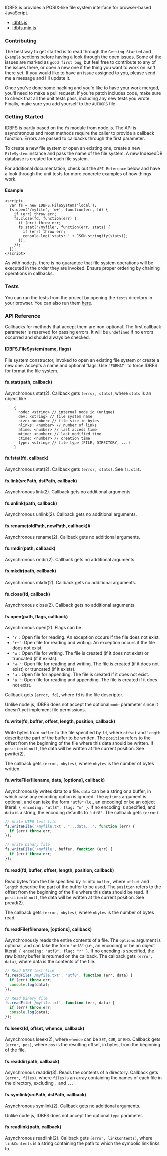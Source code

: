 IDBFS is provides a POSIX-like file system interface for browser-based JavaScript.

* [idbfs.js](https://raw.github.com/js-platform/idbfs/develop/dist/idbfs.js)
* [idbfs.min.js](https://raw.github.com/js-platform/idbfs/develop/dist/idbfs.min.js)

### Contributing

The best way to get started is to read through the `Getting Started` and `Example` sections before having a look through the open [issues](https://github.com/js-platform/idbfs/issues). Some of the issues are marked as `good first bug`, but feel free to contribute to any of the issues there, or open a new one if the thing you want to work on isn't there yet. If you would like to have an issue assigned to you, please send me a message and I'll update it.

Once you've done some hacking and you'd like to have your work merged, you'll need to make a pull request. If you're patch includes code, make sure to check that all the unit tests pass, including any new tests you wrote. Finally, make sure you add yourself to the `AUTHORS` file.

### Getting Started

IDBFS is partly based on the `fs` module from node.js. The API is asynchronous and most methods require the caller to provide a callback function. Errors are passed to callbacks through the first parameter.

To create a new file system or open an existing one, create a new `FileSystem` instance and pass the name of the file system. A new IndexedDB database is created for each file system.

For additional documentation, check out the `API Reference` below and have a look through the unit tests for more concrete examples of how things work.

#### Example

````
<script>
  var fs = new IDBFS.FileSystem('local');
  fs.open('/myfile', 'w+', function(err, fd) {
    if (err) throw err;
    fs.close(fd, function(err) {
      if (err) throw err;
      fs.stat('/myfile', function(err, stats) {
        if (err) throw err;
        console.log('stats: ' + JSON.stringify(stats));
      });
    });
  });
</script>
````

As with node.js, there is no guarantee that file system operations will be executed in the order they are invoked. Ensure proper ordering by chaining operations in callbacks.

### Tests

You can run the tests from the project by opening the `tests` directory in your browser. You can also run them [here](http://js-platform.github.io/idbfs/tests/).

### API Reference

Callbacks for methods that accept them are non-optional. The first callback parameter is reserved for passing errors. It will be `undefined` if no errors occurred and should always be checked.

#### IDBFS.FileSystem(name, flags)

File system constructor, invoked to open an existing file system or create a new one. Accepts a name and optional flags. Use `'FORMAT'` to force IDBFS for format the file system.

#### fs.stat(path, callback)

Asynchronous stat(2). Callback gets `(error, stats)`, where `stats` is an object like

        {
          node: <string> // internal node id (unique)
          dev: <string> // file system name
          size: <number> // file size in bytes
          nlinks: <number> // number of links
          atime: <number> // last access time
          mtime: <number> // last modified time
          ctime: <number> // creation time
          type: <string> // file type (FILE, DIRECTORY, ...)
        }

#### fs.fstat(fd, callback)

Asynchronous stat(2). Callback gets `(error, stats)`. See `fs.stat`.

#### fs.link(srcPath, dstPath, callback)

Asynchronous link(2). Callback gets no additional arguments.

#### fs.unlink(path, callback)

Asynchronous unlink(2). Callback gets no additional arguments.

#### fs.rename(oldPath, newPath, callback)#

Asynchronous rename(2). Callback gets no additional arguments.

#### fs.rmdir(path, callback)

Asynchronous rmdir(2). Callback gets no additional arguments.

#### fs.mkdir(path, callback)

Asynchronous mkdir(2). Callback gets no additional arguments.

#### fs.close(fd, callback)

Asynchronous close(2). Callback gets no additional arguments.

#### fs.open(path, flags, callback)

Asynchronous open(2). Flags can be

  * `'r'`: Open file for reading. An exception occurs if the file does not exist.
  * `'r+'`: Open file for reading and writing. An exception occurs if the file does not exist.
  * `'w'`: Open file for writing. The file is created (if it does not exist) or truncated (if it exists).
  * `'w+'`: Open file for reading and writing. The file is created (if it does not exist) or truncated (if it exists).
  * `'a'`: Open file for appending. The file is created if it does not exist.
  * `'a+'`: Open file for reading and appending. The file is created if it does not exist.

Callback gets `(error, fd)`, where `fd` is the file descriptor.

Unlike node.js, IDBFS does not accept the optional `mode` parameter since it doesn't yet implement file permissions.

#### fs.write(fd, buffer, offset, length, position, callback)

Write bytes from `buffer` to the file specified by `fd`, where `offset` and `length` describe the part of the buffer to be written. The `position` refers to the offset from the beginning of the file where this data should be written. If `position` is `null`, the data will be written at the current position. See pwrite(2).

The callback gets `(error, nbytes)`, where `nbytes` is the number of bytes written.

#### fs.writeFile(filename, data, [options], callback)

Asynchronously writes data to a file. `data` can be a string or a buffer, in which case any encoding option is ignored. The `options` argument is optional, and can take the form `"utf8"` (i.e., an encoding) or be an object literal: `{ encoding: "utf8", flag: "w" }`. If no encoding is specified, and `data` is a string, the encoding defaults to `'utf8'`.  The callback gets `(error)`.

```javascript
// Write UTF8 text file
fs.writeFile('/myfile.txt', "...data...", function (err) {
  if (err) throw err;
});

// Write binary file
fs.writeFile('/myfile', buffer, function (err) {
  if (err) throw err;
});
```

#### fs.read(fd, buffer, offset, length, position, callback)

Read bytes from the file specified by `fd` into `buffer`, where `offset` and `length` describe the part of the buffer to be used. The `position` refers to the offset from the beginning of the file where this data should be read. If `position` is `null`, the data will be written at the current position. See pread(2).

The callback gets `(error, nbytes)`, where `nbytes` is the number of bytes read.

#### fs.readFile(filename, [options], callback)

Asynchronously reads the entire contents of a file. The `options` argument is optional, and can take the form `"utf8"` (i.e., an encoding) or be an object literal: `{ encoding: "utf8", flag: "r" }`. If no encoding is specified, the raw binary buffer is returned on the callback. The callback gets `(error, data)`, where data is the contents of the file.

```javascript
// Read UTF8 text file
fs.readFile('/myfile.txt', 'utf8', function (err, data) {
  if (err) throw err;
  console.log(data);
});

// Read binary file
fs.readFile('/myfile.txt', function (err, data) {
  if (err) throw err;
  console.log(data);
});
```

#### fs.lseek(fd, offset, whence, callback)

Asynchronous lseek(2), where `whence` can be `SET`, `CUR`, or `END`. Callback gets `(error, pos)`, where `pos` is the resulting offset, in bytes, from the beginning of the file.

#### fs.readdir(path, callback)

Asynchronous readdir(3). Reads the contents of a directory. Callback gets `(error, files)`, where `files` is an array containing the names of each file in the directory, excluding `.` and `..`.

#### fs.symlink(srcPath, dstPath, callback)

Asynchronous symlink(2). Callback gets no additional arguments.

Unlike node.js, IDBFS does not accept the optional `type` parameter.

#### fs.readlink(path, callback)

Asynchronous readlink(2). Callback gets `(error, linkContents)`, where `linkContents` is a string containing the path to which the symbolic link links to.
